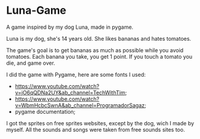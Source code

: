 # Luna-Game
 A game inspired by my dog Luna, made in pygame.

 Luna is my dog, she's 14 years old. She likes bananas and hates tomatoes.
 
 The game's goal is to get bananas as much as possible while you avoid tomatoes. Each banana you take, you get 1 point. If you touch a tomato you die, and game over.
 
 I did the game with Pygame, here are some fonts I used: 
 
 - https://www.youtube.com/watch?v=jO6qQDNa2UY&ab_channel=TechWithTim;
 - https://www.youtube.com/watch?v=WbmHcbcSwnA&ab_channel=ProgramadorSagaz;
 - pygame documentation;

I got the sprites on free sprites websites, except by the dog, wich I made by myself.
All the sounds and songs were taken from free sounds sites too. 
